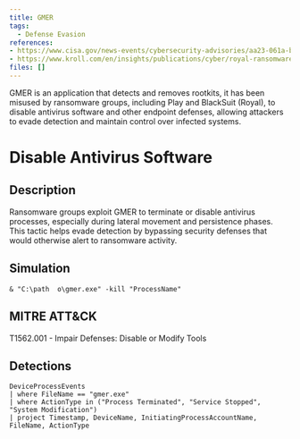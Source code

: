 ```yaml
---
title: GMER
tags:
  - Defense Evasion
references: 
- https://www.cisa.gov/news-events/cybersecurity-advisories/aa23-061a-black-suit-royal-ransomware
- https://www.kroll.com/en/insights/publications/cyber/royal-ransomware-deep-dive
files: []
---
```


GMER is an application that detects and removes rootkits, it has been misused by ransomware groups, including Play and BlackSuit (Royal), to disable antivirus software and other endpoint defenses, allowing attackers to evade detection and maintain control over infected systems.


# Disable Antivirus Software

## Description
Ransomware groups exploit GMER to terminate or disable antivirus processes, especially during lateral movement and persistence phases. This tactic helps evade detection by bypassing security defenses that would otherwise alert to ransomware activity.

## Simulation
```
& "C:\path	o\gmer.exe" -kill "ProcessName"
```

## MITRE ATT&CK
T1562.001 - Impair Defenses: Disable or Modify Tools

## Detections
```
DeviceProcessEvents
| where FileName == "gmer.exe"
| where ActionType in ("Process Terminated", "Service Stopped", "System Modification")
| project Timestamp, DeviceName, InitiatingProcessAccountName, FileName, ActionType
```


